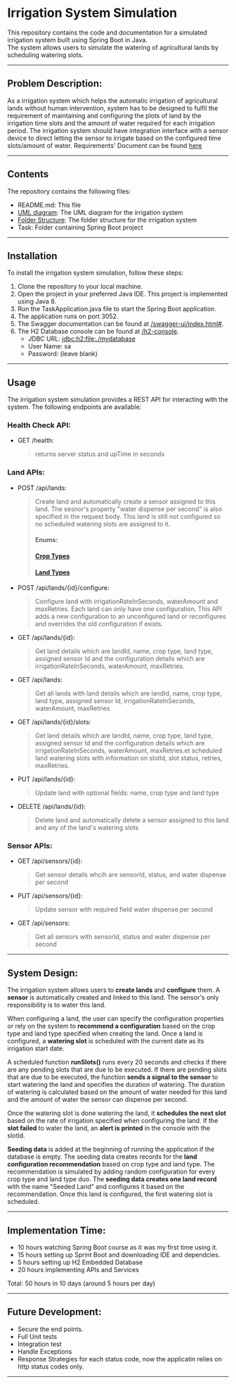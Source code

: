 # Irrigation System Simulation

This repository contains the code and documentation for a simulated irrigation system built using Spring Boot in Java. <br/>
The system allows users to simulate the watering of agricultural lands by scheduling watering slots.

---

## Problem Description:

As a irrigation system which helps the automatic irrigation of agricultural lands without human intervention, system has to
be designed to fulfil the requirement of maintaining and configuring the plots of land by the irrigation time slots and the
amount of water required for each irrigation period.
The irrigation system should have integration interface with a sensor device to direct letting the sensor to irrigate based on
the configured time slots/amount of water.
Requirements' Document can be found [here](./Backend_Full-stack%20exercise_v5.0.pdf)

---

## Contents

The repository contains the following files:

- README.md: This file
- [UML diagram](./uml_diagram.png): The UML diagram for the irrigation system
- [Folder Structure](./folder_structure.pdf): The folder structure for the irrigation system
- Task: Folder containing Spring Boot project

---

## Installation

To install the irrigation system simulation, follow these steps:

1. Clone the repository to your local machine.
2. Open the project in your preferred Java IDE. This project is implemented using Java 8.
3. Run the TaskApplication.java file to start the Spring Boot application.
4. The application runs on port 3052.
5. The Swagger documentation can be found at [/swagger-ui/index.html#](http://localhost:3052/swagger-ui/index.html#/).
6. The H2 Database console can be found at [/h2-console](http://localhost:3052/h2-console).
   - JDBC URL: [jdbc:h2:file:./mydatabase](./mydatabase.mv.db)
   - User Name: sa
   - Password: (leave blank)

---

## Usage

The irrigation system simulation provides a REST API for interacting with the system. The following endpoints are available:

### Health Check API:

- GET /health:
  > returns server status and upTime in seconds

### Land APIs:

- POST /api/lands: <br/>

  > Create land and automatically create a sensor assigned to this land. The sesnor's property "water dispense per second" is also specified in the request body. This land is still not configured so no scheduled watering slots are assigned to it. </br>
  >
  > #### Enums: <br/>
  >
  > #### [Crop Types](./src/main/java/io/irrigation/task/model/enums/CropType.java) <br/>
  >
  > #### [Land Types](./src/main/java/io/irrigation/task/model/enums/LandType.java) <br/>

- POST /api/lands/{id}/configure:

  > Configure land with irrigationRateInSeconds, waterAmount and maxRetries. Each land can only have one configuration. This API adds a new configuration to an unconfigured land or reconfigures and overrides the old configuration if exists.

- GET /api/lands/{id}:
  > Get land details which are landId, name, crop type, land type, assigned sensor Id and the configuration details which are irrigationRateInSeconds, waterAmount, maxRetries.
- GET /api/lands:
  > Get all lands with land details which are landId, name, crop type, land type, assigned sensor Id, irrigationRateInSeconds, waterAmount, maxRetries
- GET /api/lands/{id}/slots:
  > Get land details which are landId, name, crop type, land type, assigned sensor Id and the configuration details which are irrigationRateInSeconds, waterAmount, maxRetries.et scheduled land watering slots with information on slotId, slot status, retries, maxRetries.
- PUT /api/lands/{id}:
  > Update land with optional fields: name, crop type and land type
- DELETE /api/lands/{id}:
  > Delete land and automatically delete a sensor assigned to this land and any of the land's watering slots

### Sensor APIs:

- GET /api/sensors/{id}:
  > Get sensor details whcih are sensorId, status, and water dispense per second
- PUT /api/sensors/{id}:
  > Update sensor with required field water dispense per second
- GET /api/sensors:
  > Get all sensors with sensorId, status and water dispense per second

---

## System Design:

The irrigation system allows users to **create lands** and **configure** them. A **sensor** is automatically created and linked to this land. The sensor's only responsibility is to water this land.

When configuring a land, the user can specify the configuration properties or rely on the system to **recommend a configuration** based on the crop type and land type specified when creating the land. Once a land is configured, a **watering slot** is scheduled with the current date as its irrigation start date.

A scheduled function **runSlots()** runs every 20 seconds and checks if there are any pending slots that are due to be executed. If there are pending slots that are due to be executed, the function **sends a signal to the sensor** to start watering the land and specifies the duration of watering. The duration of watering is calculated based on the amount of water needed for this land and the amount of water the sensor can dispense per second.

Once the watering slot is done watering the land, it **schedules the next slot** based on the rate of irrigation specified when configuring the land. If the **slot failed** to water the land, an **alert is printed** in the console with the slotId.

**Seeding data** is added at the beginning of running the application if the database is empty. The seeding data creates records for the **land configuration recommendation** based on crop type and land type. The recommendation is simulated by adding random configuration for every crop type and land type duo. The **seeding data creates one land record** with the name "Seeded Land" and configures it based on the recommendation. Once this land is configured, the first watering slot is scheduled.

---

## Implementation Time:

- 10 hours watching Spring Boot course as it was my first time using it.
- 15 hours setting up Sprint Boot and downloading IDE and dependcies.
- 5 hours setting up H2 Embedded Database
- 20 hours implementing APIs and Services

Total: 50 hours in 10 days (around 5 hours per day)

---

## Future Development:

- Secure the end points.
- Full Unit tests
- Integration test
- Handle Exceptions
- Response Strategies for each status code, now the applicatin relies on http status codes only.

---
